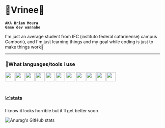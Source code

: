 # 🌌Vrinee🖤

**`AKA Brian Moura`**<br>
**`Game dev wannabe`**<br>

I'm just an average student from IFC (instituto federal catarinense) campus Camboriú, and I'm just learning things and my goal while coding is just to make things work🥶

---

### 💫What languages/tools i use
<img src="https://cdn.jsdelivr.net/gh/devicons/devicon/icons/c/c-original.svg" width="30px" align="left" padding-right="30px"  />
<img src="https://cdn.jsdelivr.net/gh/devicons/devicon/icons/csharp/csharp-original.svg" width="30px" align="left" padding-right="30px" />
<img src="https://cdn.jsdelivr.net/gh/devicons/devicon@latest/icons/cplusplus/cplusplus-original.svg" width="30px" align="left" padding-right="30px"  />
<img src="https://cdn.jsdelivr.net/gh/devicons/devicon/icons/python/python-original.svg" width="30px" align="left" padding-right="30px" />
<img src="https://cdn.jsdelivr.net/gh/devicons/devicon@latest/icons/lua/lua-original.svg" width="30px" align="left" padding-right="30px" />
<img src="https://cdn.jsdelivr.net/gh/devicons/devicon/icons/css3/css3-original-wordmark.svg" width="30px" align="left" padding-right="30px" />
<img src="https://cdn.jsdelivr.net/gh/devicons/devicon/icons/html5/html5-original-wordmark.svg" width="30px" align="left" padding-right="30px" />
<img src="https://cdn.jsdelivr.net/gh/devicons/devicon/icons/illustrator/illustrator-line.svg" width="30px" align="left" padding-right="30px" />
<img src="https://cdn.jsdelivr.net/gh/devicons/devicon/icons/javascript/javascript-original.svg" width="30px" align="left" padding-right="30px" />
<img src="https://cdn.jsdelivr.net/gh/devicons/devicon/icons/unity/unity-original.svg" width="30px" align="left" padding-right="30px" />
<img src="https://cdn.jsdelivr.net/gh/devicons/devicon/icons/vscode/vscode-original.svg" width="30px" align="left" padding-right="30px" />
<br>
<br>


#

### 📈stats

I know it looks horrible but it'll get better soon

![Anurag's GitHub stats](https://github-readme-stats.vercel.app/api?username=vrinee&show_icons=true&theme=midnight-purple)
